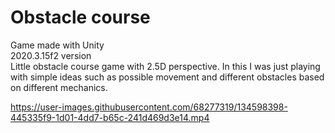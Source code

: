 # Obstacle course
Game made with Unity \
2020.3.15f2 version\
Little obstacle course game with 2.5D perspective. In this I was just playing with simple ideas such as possible movement and different obstacles based on different mechanics.


https://user-images.githubusercontent.com/68277319/134598398-445335f9-1d01-4dd7-b65c-241d469d3e14.mp4

